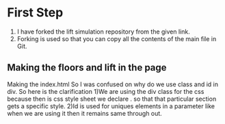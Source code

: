 # First Step
1) I have forked the lift simulation repository from the given link.
2) Forking is used so that you can copy all the contents of the main file in Git.


## Making the floors and lift in the page 
Making the index.html
So I was confused on why do we use class and id in div. 
So here is the clarification 
1)We are using the div class for the css because then is css style sheet we declare .<class-name> so that that particular section gets a specific style.
2)Id is used for uniques elements in a parameter like when we are using it then it remains same through out.

